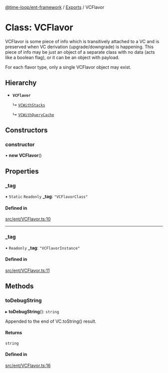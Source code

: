 [@time-loop/ent-framework](../README.md) / [Exports](../modules.md) / VCFlavor

# Class: VCFlavor

VCFlavor is some piece of info which is transitively attached to a VC and is
preserved when VC derivation (upgrade/downgrade) is happening. This piece of
info may be just an object of a separate class with no data (acts like a
boolean flag), or it can be an object with payload.

For each flavor type, only a single VCFlavor object may exist.

## Hierarchy

- **`VCFlavor`**

  ↳ [`VCWithStacks`](VCWithStacks.md)

  ↳ [`VCWithQueryCache`](VCWithQueryCache.md)

## Constructors

### constructor

• **new VCFlavor**()

## Properties

### \_tag

▪ `Static` `Readonly` **\_tag**: ``"VCFlavorClass"``

#### Defined in

[src/ent/VCFlavor.ts:10](https://github.com/clickup/ent-framework/blob/master/src/ent/VCFlavor.ts#L10)

___

### \_tag

• `Readonly` **\_tag**: ``"VCFlavorInstance"``

#### Defined in

[src/ent/VCFlavor.ts:11](https://github.com/clickup/ent-framework/blob/master/src/ent/VCFlavor.ts#L11)

## Methods

### toDebugString

▸ **toDebugString**(): `string`

Appended to the end of VC.toString() result.

#### Returns

`string`

#### Defined in

[src/ent/VCFlavor.ts:16](https://github.com/clickup/ent-framework/blob/master/src/ent/VCFlavor.ts#L16)
